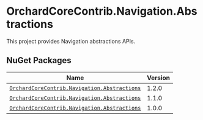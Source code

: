 # OrchardCoreContrib.Navigation.Abstractions

This project provides Navigation abstractions APIs.

## NuGet Packages

| Name                                                                                                                             | Version |
|----------------------------------------------------------------------------------------------------------------------------------|---------|
| [`OrchardCoreContrib.Navigation.Abstractions`](https://www.nuget.org/packages/OrchardCoreContrib.Navigation.Abstractions/1.2.0)  | 1.2.0   |
| [`OrchardCoreContrib.Navigation.Abstractions`](https://www.nuget.org/packages/OrchardCoreContrib.Navigation.Abstractions/1.1.0)  | 1.1.0   |
| [`OrchardCoreContrib.Navigation.Abstractions`](https://www.nuget.org/packages/OrchardCoreContrib.Navigation.Abstractions/1.0.0)  | 1.0.0   |
